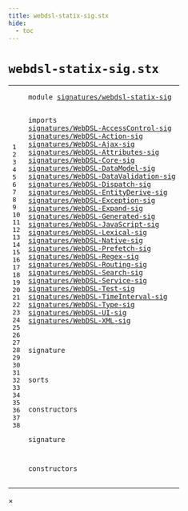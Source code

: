 ```yaml
---
title: webdsl-statix-sig.stx
hide:
  - toc
---
```


# `webdsl-statix-sig.stx`



[pdmosses/webdsl-statix/webdslstatix/src-gen/statix/signatures/webdsl-statix-sig.stx]: https://github.com/pdmosses/webdsl-statix/blob/master/webdslstatix/src-gen/statix/signatures/webdsl-statix-sig.stx "The source file on GitHub"

<div class="stx"><table class="highlighttable"><tbody><tr><td class="linenos"><div class="linenodiv"><pre><span></span>1
2
3
4
5
6
7
8
9
10
11
12
13
14
15
16
17
18
19
20
21
22
23
24
25
26
27
28
29
30
31
32
33
34
35
36
37
38
</pre></div></td>
<td class="code"><pre><code><span class="keyword">module</span> <a href="../../../../trans/static-semantics/webdsl.stx/#signatures/webdsl-statix-sig_4_3" id="signatures/webdsl-statix-sig_1_8" title="a definition with a single reference"><span class="token sort_Id">signatures/webdsl-statix-sig</span></a>

<span class="keyword">imports</span>
  <a href="../WebDSL-AccessControl-sig.stx/#signatures/WebDSL-AccessControl-sig_1_8" id="signatures/WebDSL-AccessControl-sig_4_3" title="a reference to a single-file definition"><span class="token sort_Id">signatures/WebDSL-AccessControl-sig</span></a>
  <a href="../WebDSL-Action-sig.stx/#signatures/WebDSL-Action-sig_1_8" id="signatures/WebDSL-Action-sig_5_3" title="a reference to a single-file definition"><span class="token sort_Id">signatures/WebDSL-Action-sig</span></a>
  <a href="../WebDSL-Ajax-sig.stx/#signatures/WebDSL-Ajax-sig_1_8" id="signatures/WebDSL-Ajax-sig_6_3" title="a reference to a single-file definition"><span class="token sort_Id">signatures/WebDSL-Ajax-sig</span></a>
  <a href="../WebDSL-Attributes-sig.stx/#signatures/WebDSL-Attributes-sig_1_8" id="signatures/WebDSL-Attributes-sig_7_3" title="a reference to a single-file definition"><span class="token sort_Id">signatures/WebDSL-Attributes-sig</span></a>
  <a href="../WebDSL-Core-sig.stx/#signatures/WebDSL-Core-sig_1_8" id="signatures/WebDSL-Core-sig_8_3" title="a reference to a single-file definition"><span class="token sort_Id">signatures/WebDSL-Core-sig</span></a>
  <a href="../WebDSL-DataModel-sig.stx/#signatures/WebDSL-DataModel-sig_1_8" id="signatures/WebDSL-DataModel-sig_9_3" title="a reference to a single-file definition"><span class="token sort_Id">signatures/WebDSL-DataModel-sig</span></a>
  <a href="../WebDSL-DataValidation-sig.stx/#signatures/WebDSL-DataValidation-sig_1_8" id="signatures/WebDSL-DataValidation-sig_10_3" title="a reference to a single-file definition"><span class="token sort_Id">signatures/WebDSL-DataValidation-sig</span></a>
  <a href="../WebDSL-Dispatch-sig.stx/#signatures/WebDSL-Dispatch-sig_1_8" id="signatures/WebDSL-Dispatch-sig_11_3" title="a reference to a single-file definition"><span class="token sort_Id">signatures/WebDSL-Dispatch-sig</span></a>
  <a href="../WebDSL-EntityDerive-sig.stx/#signatures/WebDSL-EntityDerive-sig_1_8" id="signatures/WebDSL-EntityDerive-sig_12_3" title="a reference to a single-file definition"><span class="token sort_Id">signatures/WebDSL-EntityDerive-sig</span></a>
  <a href="../WebDSL-Exception-sig.stx/#signatures/WebDSL-Exception-sig_1_8" id="signatures/WebDSL-Exception-sig_13_3" title="a reference to a single-file definition"><span class="token sort_Id">signatures/WebDSL-Exception-sig</span></a>
  <a href="../WebDSL-Expand-sig.stx/#signatures/WebDSL-Expand-sig_1_8" id="signatures/WebDSL-Expand-sig_14_3" title="a reference to a single-file definition"><span class="token sort_Id">signatures/WebDSL-Expand-sig</span></a>
  <a href="../WebDSL-Generated-sig.stx/#signatures/WebDSL-Generated-sig_1_8" id="signatures/WebDSL-Generated-sig_15_3" title="a reference to a single-file definition"><span class="token sort_Id">signatures/WebDSL-Generated-sig</span></a>
  <a href="../WebDSL-JavaScript-sig.stx/#signatures/WebDSL-JavaScript-sig_1_8" id="signatures/WebDSL-JavaScript-sig_16_3" title="a reference to a single-file definition"><span class="token sort_Id">signatures/WebDSL-JavaScript-sig</span></a>
  <a href="../WebDSL-Lexical-sig.stx/#signatures/WebDSL-Lexical-sig_1_8" id="signatures/WebDSL-Lexical-sig_17_3" title="a reference to a single-file definition"><span class="token sort_Id">signatures/WebDSL-Lexical-sig</span></a>
  <a href="../WebDSL-Native-sig.stx/#signatures/WebDSL-Native-sig_1_8" id="signatures/WebDSL-Native-sig_18_3" title="a reference to a single-file definition"><span class="token sort_Id">signatures/WebDSL-Native-sig</span></a>
  <a href="../WebDSL-Prefetch-sig.stx/#signatures/WebDSL-Prefetch-sig_1_8" id="signatures/WebDSL-Prefetch-sig_19_3" title="a reference to a single-file definition"><span class="token sort_Id">signatures/WebDSL-Prefetch-sig</span></a>
  <a href="../WebDSL-Regex-sig.stx/#signatures/WebDSL-Regex-sig_1_8" id="signatures/WebDSL-Regex-sig_20_3" title="a reference to a single-file definition"><span class="token sort_Id">signatures/WebDSL-Regex-sig</span></a>
  <a href="../WebDSL-Routing-sig.stx/#signatures/WebDSL-Routing-sig_1_8" id="signatures/WebDSL-Routing-sig_21_3" title="a reference to a single-file definition"><span class="token sort_Id">signatures/WebDSL-Routing-sig</span></a>
  <a href="../WebDSL-Search-sig.stx/#signatures/WebDSL-Search-sig_1_8" id="signatures/WebDSL-Search-sig_22_3" title="a reference to a single-file definition"><span class="token sort_Id">signatures/WebDSL-Search-sig</span></a>
  <a href="../WebDSL-Service-sig.stx/#signatures/WebDSL-Service-sig_1_8" id="signatures/WebDSL-Service-sig_23_3" title="a reference to a single-file definition"><span class="token sort_Id">signatures/WebDSL-Service-sig</span></a>
  <a href="../WebDSL-Test-sig.stx/#signatures/WebDSL-Test-sig_1_8" id="signatures/WebDSL-Test-sig_24_3" title="a reference to a single-file definition"><span class="token sort_Id">signatures/WebDSL-Test-sig</span></a>
  <a href="../WebDSL-TimeInterval-sig.stx/#signatures/WebDSL-TimeInterval-sig_1_8" id="signatures/WebDSL-TimeInterval-sig_25_3" title="a reference to a single-file definition"><span class="token sort_Id">signatures/WebDSL-TimeInterval-sig</span></a>
  <a href="../WebDSL-Type-sig.stx/#signatures/WebDSL-Type-sig_1_8" id="signatures/WebDSL-Type-sig_26_3" title="a reference to a single-file definition"><span class="token sort_Id">signatures/WebDSL-Type-sig</span></a>
  <a href="../WebDSL-UI-sig.stx/#signatures/WebDSL-UI-sig_1_8" id="signatures/WebDSL-UI-sig_27_3" title="a reference to a single-file definition"><span class="token sort_Id">signatures/WebDSL-UI-sig</span></a>
  <a href="../WebDSL-XML-sig.stx/#signatures/WebDSL-XML-sig_1_8" id="signatures/WebDSL-XML-sig_28_3" title="a reference to a single-file definition"><span class="token sort_Id">signatures/WebDSL-XML-sig</span></a>

<span class="keyword">signature</span>

  <span class="keyword">sorts</span>

  <span class="keyword">constructors</span>

<span class="keyword">signature</span>

  <span class="keyword">constructors</span>
</code></pre></td></tr></tbody></table></div>

<div id="modal">
  <div id="modal-content">
    <span id="modal-close">&times;</span>
    <h2 id="modal-h2"></h2>
    <p  id="modal-p"></p>
    <ul id="modal-ul"></ul>
  </div>
</div>
